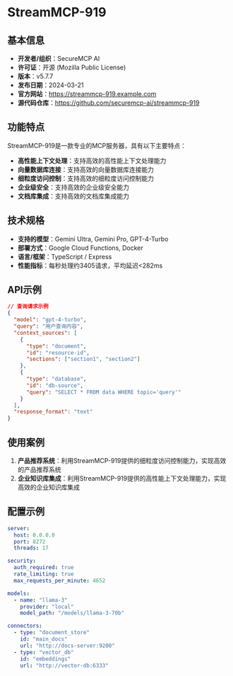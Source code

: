 # StreamMCP-919

## 基本信息

- **开发者/组织**：SecureMCP AI
- **许可证**：开源 (Mozilla Public License)
- **版本**：v5.7.7
- **发布日期**：2024-03-21
- **官方网站**：https://streammcp-919.example.com
- **源代码仓库**：https://github.com/securemcp-ai/streammcp-919

## 功能特点

StreamMCP-919是一款专业的MCP服务器，具有以下主要特点：

- **高性能上下文处理**：支持高效的高性能上下文处理能力
- **向量数据库连接**：支持高效的向量数据库连接能力
- **细粒度访问控制**：支持高效的细粒度访问控制能力
- **企业级安全**：支持高效的企业级安全能力
- **文档库集成**：支持高效的文档库集成能力


## 技术规格

- **支持的模型**：Gemini Ultra, Gemini Pro, GPT-4-Turbo
- **部署方式**：Google Cloud Functions, Docker
- **语言/框架**：TypeScript / Express
- **性能指标**：每秒处理约3405请求，平均延迟<282ms

## API示例

```json
// 查询请求示例
{
  "model": "gpt-4-turbo",
  "query": "用户查询内容",
  "context_sources": [
    {
      "type": "document",
      "id": "resource-id",
      "sections": ["section1", "section2"]
    },
    {
      "type": "database",
      "id": "db-source",
      "query": "SELECT * FROM data WHERE topic='query'"
    }
  ],
  "response_format": "text"
}
```

## 使用案例

1. **产品推荐系统**：利用StreamMCP-919提供的细粒度访问控制能力，实现高效的产品推荐系统
2. **企业知识库集成**：利用StreamMCP-919提供的高性能上下文处理能力，实现高效的企业知识库集成


## 配置示例

```yaml
server:
  host: 0.0.0.0
  port: 8272
  threads: 17

security:
  auth_required: true
  rate_limiting: true
  max_requests_per_minute: 4652

models:
  - name: "llama-3"
    provider: "local"
    model_path: "/models/llama-3-70b"

connectors:
  - type: "document_store"
    id: "main_docs"
    url: "http://docs-server:9200"
  - type: "vector_db"
    id: "embeddings"
    url: "http://vector-db:6333"
```